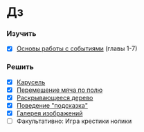 # Дз

### Изучить

- [x] [Основы работы с событиями](https://learn.javascript.ru/events-and-interfaces)  (главы 1-7)

### Решить

- [x] [Карусель](https://learn.javascript.ru/task/carousel)        
- [x] [Перемещение мяча по полю](https://learn.javascript.ru/task/move-ball-field)
- [x] [Раскрывающееся дерево](https://learn.javascript.ru/task/sliding-tree)        
- [x] [Поведение "подсказка"](https://learn.javascript.ru/task/behavior-tooltip) 
- [x] [Галерея изображений](https://learn.javascript.ru/task/image-gallery)    
- [ ] Факультативно: Игра крестики нолики
